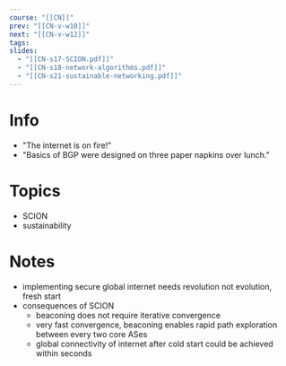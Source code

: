 ```yaml
---
course: "[[CN]]"
prev: "[[CN-v-w10]]"
next: "[[CN-v-w12]]"
tags: 
slides:
  - "[[CN-s17-SCION.pdf]]"
  - "[[CN-s18-network-algorithms.pdf]]"
  - "[[CN-s21-sustainable-networking.pdf]]"
---
```



# Info
- "The internet is on fire!"
- "Basics of BGP were designed on three paper napkins over lunch."


# Topics
- SCION
- sustainability


# Notes
- implementing secure global internet needs revolution not evolution, fresh start
- consequences of SCION
    - beaconing does not require iterative convergence
    - very fast convergence, beaconing enables rapid path exploration between every two core ASes
    - global connectivity of internet after cold start could be achieved within seconds
